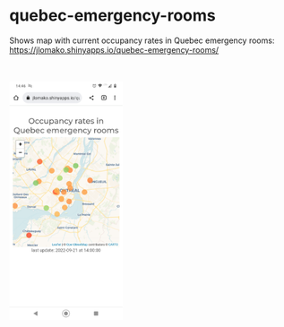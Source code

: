# quebec-emergency-rooms
Shows map with current occupancy rates in Quebec emergency rooms:<br>
https://jlomako.shinyapps.io/quebec-emergency-rooms/

<br><br>
<img src="Screenshot_20220921-144656.png" alt="screenshot" width=40%>

